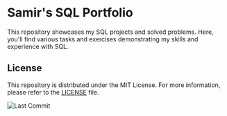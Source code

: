 # Samir's SQL Portfolio

This repository showcases my SQL projects and solved problems. Here, you'll find various tasks and exercises demonstrating my skills and experience with SQL.


## License

This repository is distributed under the MIT License. For more information, please refer to the [LICENSE](LICENSE) file.  









![Last Commit](https://img.shields.io/github/last-commit/samiralikperov/sql-portfolio?color=black&label=Last%20Commit&style=for-the-badge)


